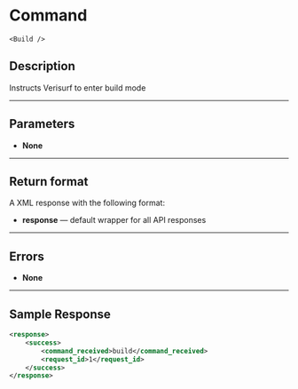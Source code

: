 # Command

    <Build />

## Description

Instructs Verisurf to enter build mode

***

## Parameters
- **None**

***

## Return format
A XML response with the following format:

- **response** — default wrapper for all API responses

***

## Errors
- **None**

***

## Sample Response
```xml
<response>
	<success>
		<command_received>build</command_received>
		<request_id>1</request_id>
	</success>
</response>
```
